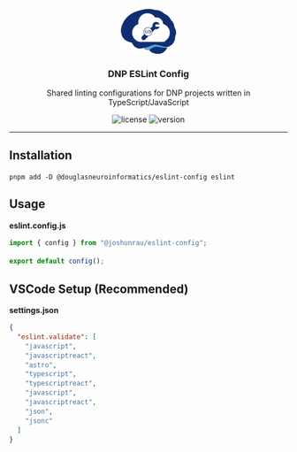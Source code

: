 <!-- PROJECT LOGO -->
<div align="center">
  <a href="https://github.com/DouglasNeuroInformatics/CoreUI">
    <img src=".github/assets/eslint-config-logo.png" alt="Logo" width="100" >
  </a>
  <h3 align="center">DNP ESLint Config</h3>
  <p align="center">
    Shared linting configurations for DNP projects written in TypeScript/JavaScript 
  </p>
</div>

<!-- PROJECT SHIELDS -->
<div align="center">

![license](https://img.shields.io/github/license/DouglasNeuroInformatics/ESLintConfig)
![version](https://img.shields.io/github/package-json/v/DouglasNeuroInformatics/ESLintConfig)

</div>
<hr />

## Installation

```shell
pnpm add -D @douglasneuroinformatics/eslint-config eslint
```

## Usage

**eslint.config.js**

```javascript
import { config } from "@joshunrau/eslint-config";

export default config();
```

## VSCode Setup (Recommended)

**settings.json**

```json
{
  "eslint.validate": [
    "javascript",
    "javascriptreact",
    "astro",
    "typescript",
    "typescriptreact",
    "javascript",
    "javascriptreact",
    "json",
    "jsonc"
  ]
}
```
